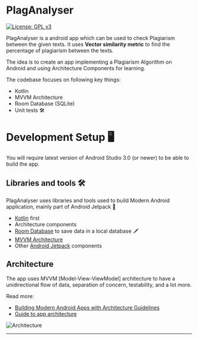 # PlagAnalyser
[![License: GPL v3](https://img.shields.io/badge/License-GPLv3-blue.svg)](https://github.com/surya-x/PlagAnalyser/blob/main/LICENSE)

PlagAnalyser is a android app which can be used to check Plagiarism between the given texts. It uses **Vector similarity metric** to find the percentage of plagiarism between the texts. 

The idea is to create an app implementing a Plagiarism Algorithm on Android and using Architecture Components for learning. 

The codebase focuses on following key things:
- Kotlin
- MVVM Architecture
- Room Database (SQLite)
- Unit tests 🛠

# Development Setup 🖥

You will require latest version of Android Studio 3.0 (or newer) to be able to build the app.


## Libraries and tools 🛠

PlagAnalyser uses libraries and tools used to build Modern Android application, mainly part of Android Jetpack 🚀

- [Kotlin](https://kotlinlang.org/) first
- Architecture components
- [Room Database](https://developer.android.com/training/data-storage/room) to save data in a local database 🗡
- [MVVM Architecture](https://developer.android.com/jetpack/guide)
- Other [Android Jetpack](https://developer.android.com/jetpack) components


## Architecture

The app uses MVVM [Model-View-ViewModel] architecture to have a unidirectional flow of data, separation of concern, testability, and a lot more.

Read more: 
- [Building Modern Android Apps with Architecture Guidelines](https://medium.com/@aky/building-modern-apps-using-the-android-architecture-guidelines-3238fff96f14)
- [Guide to app architecture](https://developer.android.com/jetpack/docs/guide)

![Architecture](https://developer.android.com/topic/libraries/architecture/images/final-architecture.png)



--------------------
